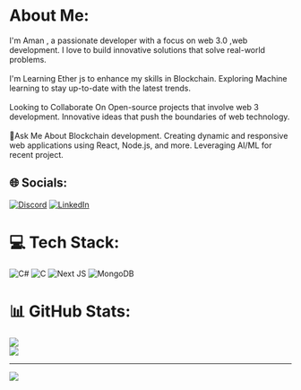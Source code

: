 #  About Me:
I'm Aman , a passionate developer with a focus on web 3.0 ,web development. I love to build innovative solutions that solve real-world problems.<br><br> I'm Learning Ether js to enhance my skills in Blockchain. Exploring Machine learning to stay up-to-date with the latest trends.<br><br> Looking to Collaborate On Open-source projects that involve web 3 development. Innovative ideas that push the boundaries of web technology.<br><br>💬Ask Me About Blockchain development. Creating dynamic and responsive web applications using React, Node.js, and more. Leveraging AI/ML for recent project.


## 🌐 Socials:
[![Discord](https://img.shields.io/badge/Discord-%237289DA.svg?logo=discord&logoColor=white)](https://discord.gg/1197509045280591905) [![LinkedIn](https://img.shields.io/badge/LinkedIn-%230077B5.svg?logo=linkedin&logoColor=white)](https://www.linkedin.com/in/aman-mishra-837b9a27b) 

# 💻 Tech Stack:
![C#](https://img.shields.io/badge/c%23-%23239120.svg?style=for-the-badge&logo=csharp&logoColor=white) ![C](https://img.shields.io/badge/c-%2300599C.svg?style=for-the-badge&logo=c&logoColor=white) ![Next JS](https://img.shields.io/badge/Next-black?style=for-the-badge&logo=next.js&logoColor=white) ![MongoDB](https://img.shields.io/badge/MongoDB-%234ea94b.svg?style=for-the-badge&logo=mongodb&logoColor=white)
# 📊 GitHub Stats:
![](https://github-readme-stats.vercel.app/api?username=amannitp131&theme=dark&hide_border=false&include_all_commits=false&count_private=false)<br/>
![](https://github-readme-streak-stats.herokuapp.com/?user=amannitp131&theme=dark&hide_border=false)<br/>

---
[![](https://visitcount.itsvg.in/api?id=amannitp131&icon=0&color=0)](https://visitcount.itsvg.in)

<!-- Proudly created with GPRM ( https://gprm.itsvg.in ) -->
